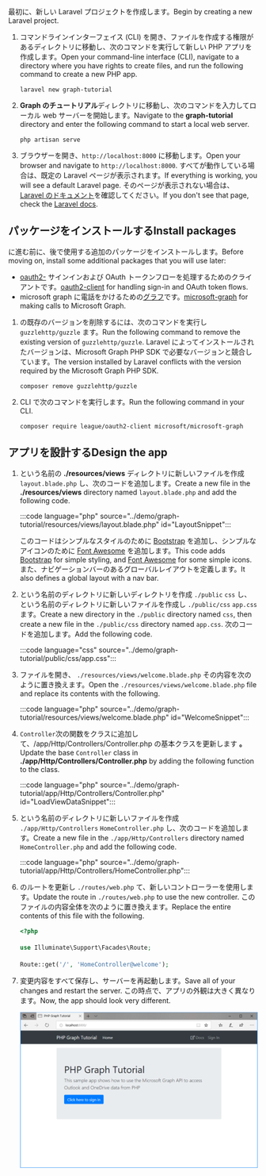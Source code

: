 <!-- markdownlint-disable MD002 MD041 -->

<span data-ttu-id="a453f-101">最初に、新しい Laravel プロジェクトを作成します。</span><span class="sxs-lookup"><span data-stu-id="a453f-101">Begin by creating a new Laravel project.</span></span>

1. <span data-ttu-id="a453f-102">コマンドラインインターフェイス (CLI) を開き、ファイルを作成する権限があるディレクトリに移動し、次のコマンドを実行して新しい PHP アプリを作成します。</span><span class="sxs-lookup"><span data-stu-id="a453f-102">Open your command-line interface (CLI), navigate to a directory where you have rights to create files, and run the following command to create a new PHP app.</span></span>

    ```Shell
    laravel new graph-tutorial
    ```

1. <span data-ttu-id="a453f-103">**Graph のチュートリアル**ディレクトリに移動し、次のコマンドを入力してローカル web サーバーを開始します。</span><span class="sxs-lookup"><span data-stu-id="a453f-103">Navigate to the **graph-tutorial** directory and enter the following command to start a local web server.</span></span>

    ```Shell
    php artisan serve
    ```

1. <span data-ttu-id="a453f-104">ブラウザーを開き、`http://localhost:8000` に移動します。</span><span class="sxs-lookup"><span data-stu-id="a453f-104">Open your browser and navigate to `http://localhost:8000`.</span></span> <span data-ttu-id="a453f-105">すべてが動作している場合は、既定の Laravel ページが表示されます。</span><span class="sxs-lookup"><span data-stu-id="a453f-105">If everything is working, you will see a default Laravel page.</span></span> <span data-ttu-id="a453f-106">そのページが表示されない場合は、 [Laravel のドキュメント](https://laravel.com/docs/7.x)を確認してください。</span><span class="sxs-lookup"><span data-stu-id="a453f-106">If you don't see that page, check the [Laravel docs](https://laravel.com/docs/7.x).</span></span>

## <a name="install-packages"></a><span data-ttu-id="a453f-107">パッケージをインストールする</span><span class="sxs-lookup"><span data-stu-id="a453f-107">Install packages</span></span>

<span data-ttu-id="a453f-108">に進む前に、後で使用する追加のパッケージをインストールします。</span><span class="sxs-lookup"><span data-stu-id="a453f-108">Before moving on, install some additional packages that you will use later:</span></span>

- <span data-ttu-id="a453f-109">[oauth2-](https://github.com/thephpleague/oauth2-client) サインインおよび OAuth トークンフローを処理するためのクライアントです。</span><span class="sxs-lookup"><span data-stu-id="a453f-109">[oauth2-client](https://github.com/thephpleague/oauth2-client) for handling sign-in and OAuth token flows.</span></span>
- <span data-ttu-id="a453f-110">microsoft graph に電話をかけるための[グラフ](https://github.com/microsoftgraph/msgraph-sdk-php)です。</span><span class="sxs-lookup"><span data-stu-id="a453f-110">[microsoft-graph](https://github.com/microsoftgraph/msgraph-sdk-php) for making calls to Microsoft Graph.</span></span>

1. <span data-ttu-id="a453f-111">の既存のバージョンを削除するには、次のコマンドを実行し `guzzlehttp/guzzle` ます。</span><span class="sxs-lookup"><span data-stu-id="a453f-111">Run the following command to remove the existing version of `guzzlehttp/guzzle`.</span></span> <span data-ttu-id="a453f-112">Laravel によってインストールされたバージョンは、Microsoft Graph PHP SDK で必要なバージョンと競合しています。</span><span class="sxs-lookup"><span data-stu-id="a453f-112">The version installed by Laravel conflicts with the version required by the Microsoft Graph PHP SDK.</span></span>

    ```Shell
    composer remove guzzlehttp/guzzle
    ```

1. <span data-ttu-id="a453f-113">CLI で次のコマンドを実行します。</span><span class="sxs-lookup"><span data-stu-id="a453f-113">Run the following command in your CLI.</span></span>

    ```Shell
    composer require league/oauth2-client microsoft/microsoft-graph
    ```

## <a name="design-the-app"></a><span data-ttu-id="a453f-114">アプリを設計する</span><span class="sxs-lookup"><span data-stu-id="a453f-114">Design the app</span></span>

1. <span data-ttu-id="a453f-115">という名前の **./resources/views** ディレクトリに新しいファイルを作成 `layout.blade.php` し、次のコードを追加します。</span><span class="sxs-lookup"><span data-stu-id="a453f-115">Create a new file in the **./resources/views** directory named `layout.blade.php` and add the following code.</span></span>

    :::code language="php" source="../demo/graph-tutorial/resources/views/layout.blade.php" id="LayoutSnippet":::

    <span data-ttu-id="a453f-116">このコードはシンプルなスタイルのために [Bootstrap](http://getbootstrap.com/) を追加し、シンプルなアイコンのために [Font Awesome](https://fontawesome.com/) を追加します。</span><span class="sxs-lookup"><span data-stu-id="a453f-116">This code adds [Bootstrap](http://getbootstrap.com/) for simple styling, and [Font Awesome](https://fontawesome.com/) for some simple icons.</span></span> <span data-ttu-id="a453f-117">また、ナビゲーションバーのあるグローバルレイアウトを定義します。</span><span class="sxs-lookup"><span data-stu-id="a453f-117">It also defines a global layout with a nav bar.</span></span>

1. <span data-ttu-id="a453f-118">という名前のディレクトリに新しいディレクトリを作成 `./public` `css` し、という名前のディレクトリに新しいファイルを作成し `./public/css` `app.css` ます。</span><span class="sxs-lookup"><span data-stu-id="a453f-118">Create a new directory in the `./public` directory named `css`, then create a new file in the `./public/css` directory named `app.css`.</span></span> <span data-ttu-id="a453f-119">次のコードを追加します。</span><span class="sxs-lookup"><span data-stu-id="a453f-119">Add the following code.</span></span>

    :::code language="css" source="../demo/graph-tutorial/public/css/app.css":::

1. <span data-ttu-id="a453f-120">ファイルを開き、 `./resources/views/welcome.blade.php` その内容を次のように置き換えます。</span><span class="sxs-lookup"><span data-stu-id="a453f-120">Open the `./resources/views/welcome.blade.php` file and replace its contents with the following.</span></span>

    :::code language="php" source="../demo/graph-tutorial/resources/views/welcome.blade.php" id="WelcomeSnippet":::

1. <span data-ttu-id="a453f-121">`Controller`次の関数をクラスに追加して、/app/Http/Controllers/Controller.php の基本クラスを更新します **。**</span><span class="sxs-lookup"><span data-stu-id="a453f-121">Update the base `Controller` class in **./app/Http/Controllers/Controller.php** by adding the following function to the class.</span></span>

    :::code language="php" source="../demo/graph-tutorial/app/Http/Controllers/Controller.php" id="LoadViewDataSnippet":::

1. <span data-ttu-id="a453f-122">という名前のディレクトリに新しいファイルを作成 `./app/Http/Controllers` `HomeController.php` し、次のコードを追加します。</span><span class="sxs-lookup"><span data-stu-id="a453f-122">Create a new file in the `./app/Http/Controllers` directory named `HomeController.php` and add the following code.</span></span>

    :::code language="php" source="../demo/graph-tutorial/app/Http/Controllers/HomeController.php":::

1. <span data-ttu-id="a453f-123">のルートを更新し `./routes/web.php` て、新しいコントローラーを使用します。</span><span class="sxs-lookup"><span data-stu-id="a453f-123">Update the route in `./routes/web.php` to use the new controller.</span></span> <span data-ttu-id="a453f-124">このファイルの内容全体を次のように置き換えます。</span><span class="sxs-lookup"><span data-stu-id="a453f-124">Replace the entire contents of this file with the following.</span></span>

    ```php
    <?php

    use Illuminate\Support\Facades\Route;

    Route::get('/', 'HomeController@welcome');
    ```

1. <span data-ttu-id="a453f-125">変更内容をすべて保存し、サーバーを再起動します。</span><span class="sxs-lookup"><span data-stu-id="a453f-125">Save all of your changes and restart the server.</span></span> <span data-ttu-id="a453f-126">この時点で、アプリの外観は大きく異なります。</span><span class="sxs-lookup"><span data-stu-id="a453f-126">Now, the app should look very different.</span></span>

    ![デザインが変更されたホーム ページのスクリーンショット](./images/create-app-01.png)
